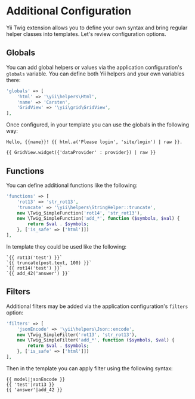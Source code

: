 Additional Configuration
========================

Yii Twig extension allows you to define your own syntax and bring regular helper classes into templates. Let's review
configuration options.

## Globals

You can add global helpers or values via the application configuration's `globals` variable. You can define both Yii
helpers and your own variables there:

```php
'globals' => [
    'html' => '\yii\helpers\Html',
    'name' => 'Carsten',
    'GridView' => '\yii\grid\GridView',
],
```

Once configured, in your template you can use the globals in the following way:

```
Hello, {{name}}! {{ html.a('Please login', 'site/login') | raw }}.

{{ GridView.widget({'dataProvider' : provider}) | raw }}
```

## Functions

You can define additional functions like the following:

```php
'functions' => [
    'rot13' => 'str_rot13',
    'truncate' => '\yii\helpers\StringHelper::truncate',
    new \Twig_SimpleFunction('rot14', 'str_rot13'),
    new \Twig_SimpleFunction('add_*', function ($symbols, $val) {
        return $val . $symbols;
    }, ['is_safe' => ['html']])
],
```

In template they could be used like the following:

```
`{{ rot13('test') }}`
`{{ truncate(post.text, 100) }}`
`{{ rot14('test') }}`
`{{ add_42('answer') }}`
```

## Filters

Additional filters may be added via the application configuration's `filters` option:

```php
'filters' => [
    'jsonEncode' => '\yii\helpers\Json::encode',
    new \Twig_SimpleFilter('rot13', 'str_rot13'),
    new \Twig_SimpleFilter('add_*', function ($symbols, $val) {
        return $val . $symbols;
    }, ['is_safe' => ['html']])
],
```

Then in the template you can apply filter using the following syntax:

```
{{ model|jsonEncode }}
{{ 'test'|rot13 }}
{{ 'answer'|add_42 }}
```
